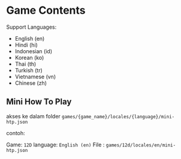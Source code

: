 # Game Contents

Support Languages:

-   English (en)
-   Hindi (hi)
-   Indonesian (id)
-   Korean (ko)
-   Thai (th)
-   Turkish (tr)
-   Vietnamese (vn)
-   Chinese (zh)

## Mini How To Play

akses ke dalam folder `games/{game_name}/locales/{language}/mini-htp.json`

contoh:

Game: `12D`
language: `English (en)`
File : `games/12d/locales/en/mini-htp.json`
